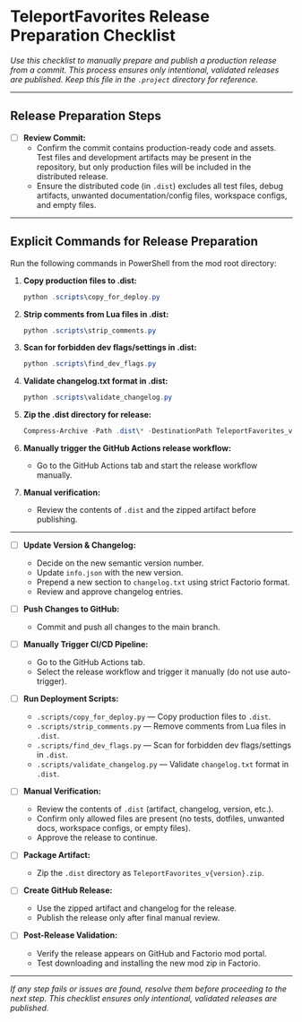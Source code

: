# TeleportFavorites Release Preparation Checklist

_Use this checklist to manually prepare and publish a production release from a commit. This process ensures only intentional, validated releases are published. Keep this file in the `.project` directory for reference._

---

## Release Preparation Steps



- [ ] **Review Commit:**
     - Confirm the commit contains production-ready code and assets. Test files and development artifacts may be present in the repository, but only production files will be included in the distributed release.
     - Ensure the distributed code (in `.dist`) excludes all test files, debug artifacts, unwanted documentation/config files, workspace configs, and empty files.

---

## Explicit Commands for Release Preparation

Run the following commands in PowerShell from the mod root directory:

1. **Copy production files to .dist:**
    ```powershell
    python .scripts\copy_for_deploy.py
    ```

2. **Strip comments from Lua files in .dist:**
    ```powershell
    python .scripts\strip_comments.py
    ```

3. **Scan for forbidden dev flags/settings in .dist:**
    ```powershell
    python .scripts\find_dev_flags.py
    ```

4. **Validate changelog.txt format in .dist:**
    ```powershell
    python .scripts\validate_changelog.py
    ```

5. **Zip the .dist directory for release:**
    ```powershell
    Compress-Archive -Path .dist\* -DestinationPath TeleportFavorites_v{version}.zip -Force
    ```

6. **Manually trigger the GitHub Actions release workflow:**
    - Go to the GitHub Actions tab and start the release workflow manually.

7. **Manual verification:**
    - Review the contents of `.dist` and the zipped artifact before publishing.

---

- [ ] **Update Version & Changelog:**
    - Decide on the new semantic version number.
    - Update `info.json` with the new version.
    - Prepend a new section to `changelog.txt` using strict Factorio format.
    - Review and approve changelog entries.

- [ ] **Push Changes to GitHub:**
    - Commit and push all changes to the main branch.

- [ ] **Manually Trigger CI/CD Pipeline:**
    - Go to the GitHub Actions tab.
    - Select the release workflow and trigger it manually (do not use auto-trigger).

- [ ] **Run Deployment Scripts:**
    - `.scripts/copy_for_deploy.py` — Copy production files to `.dist`.
    - `.scripts/strip_comments.py` — Remove comments from Lua files in `.dist`.
    - `.scripts/find_dev_flags.py` — Scan for forbidden dev flags/settings in `.dist`.
    - `.scripts/validate_changelog.py` — Validate `changelog.txt` format in `.dist`.

- [ ] **Manual Verification:**
    - Review the contents of `.dist` (artifact, changelog, version, etc.).
    - Confirm only allowed files are present (no tests, dotfiles, unwanted docs, workspace configs, or empty files).
    - Approve the release to continue.

- [ ] **Package Artifact:**
    - Zip the `.dist` directory as `TeleportFavorites_v{version}.zip`.

- [ ] **Create GitHub Release:**
    - Use the zipped artifact and changelog for the release.
    - Publish the release only after final manual review.

- [ ] **Post-Release Validation:**
    - Verify the release appears on GitHub and Factorio mod portal.
    - Test downloading and installing the new mod zip in Factorio.

---

_If any step fails or issues are found, resolve them before proceeding to the next step. This checklist ensures only intentional, validated releases are published._
